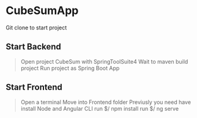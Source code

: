 # CubeSumApp
Git clone to start project

## Start Backend
> Open project CubeSum with SpringToolSuite4
> Wait to maven build project
> Run project as Spring Boot App

## Start Frontend
> Open a terminal
> Move into Frontend folder
> Previusly you need have install Node and Angular CLI
> run $/ npm install
> run $/ ng serve